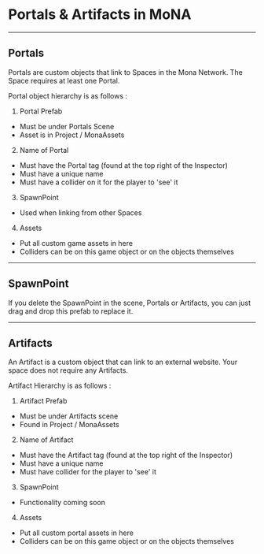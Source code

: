 # Portals & Artifacts in MoNA

---------------
Portals
---------------
Portals are custom objects that link to Spaces in the Mona Network.
The Space requires at least one Portal.

Portal object hierarchy is as follows :
1. Portal Prefab 
- Must be under Portals Scene
- Asset is in Project / MonaAssets

2. Name of Portal
- Must have the Portal tag (found at the top right of the Inspector)
- Must have a unique name
- Must have a collider on it for the player to 'see' it

3. SpawnPoint
- Used when linking from other Spaces

4. Assets
- Put all custom game assets in here
- Colliders can be on this game object or on the objects themselves

----------------
SpawnPoint
----------------
If you delete the SpawnPoint in the scene, Portals or Artifacts, you can just drag and drop this prefab to replace it.

----------------
Artifacts
----------------
An Artifact is a custom object that can link to 
an external website.
Your space does not require any Artifacts.

Artifact Hierarchy is as follows :
1. Artifact Prefab 
- Must be under Artifacts scene
- Found in Project / MonaAssets

2. Name of Artifact
- Must have the Artifact tag (found at the top right of the Inspector)
- Must have a unique name
- Must have collider for the player to 'see' it

3. SpawnPoint
- Functionality coming soon

4. Assets
- Put all custom portal assets in here
- Colliders can be on this game object or on the objects themselves
